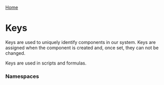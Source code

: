 [Home](../Index.md)

# Keys

Keys are used to uniquely identify components in our system.  Keys are assigned when the component is created and, once set, they can not be changed.

Keys are used in scripts and formulas.

### Namespaces
